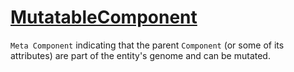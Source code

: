 # [MutatableComponent](MutatableComponent.hpp)

`Meta Component` indicating that the parent `Component` (or some of its attributes) are part of the entity's genome and can be mutated.